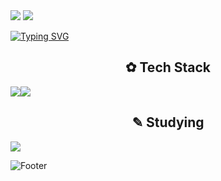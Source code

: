 
<img src="https://capsule-render.vercel.app/api?type=rounded&color=7BD1D2&height=100&width=1000&section=header&text=%E2%8A%B1My%20GitHub%20Profile%E2%8A%B0%20&fontSize=30&fontColor=FFFFFF&fontAlign=50" />


<img src="https://capsule-render.vercel.app/api?type=venom&color=ECEFF1&height=200&section=header&text=Hwang%20hye%20won&fontSize=70"/>


<a href="https://git.io/typing-svg"><img src="https://readme-typing-svg.demolab.com?font=footlight MT light&pause=1000&random=false&width=435&lines=Hello,+World!" alt="Typing SVG" /></a>
<h2 align="center"> ✿ Tech Stack </h2>
<img src="https://img.shields.io/badge/html5-90CAF9.svg?style=for-the-badge&logo=html5&logoColor=E34F26" /><img src="https://img.shields.io/badge/css3-BBDEFB.svg?style=for-the-badge&logo=css3&logoColor=1572B6" />



<h2 align="center"> ✎ Studying  </h2>
<img src="https://img.shields.io/badge/spring-283593.svg?style=for-the-badge&logo=spring&logoColor=1572B6" />



![Footer](https://capsule-render.vercel.app/api?type=waving&color=0:ECEFF1,100:7BD1D2&height=200&section=footer)
